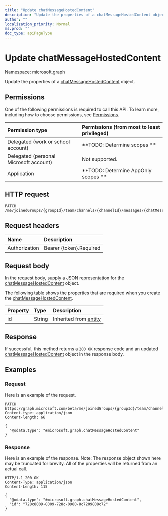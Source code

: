 ```yaml
---
title: "Update chatMessageHostedContent"
description: "Update the properties of a chatMessageHostedContent object."
author: ""
localization_priority: Normal
ms.prod: ""
doc_type: apiPageType
---
```


# Update chatMessageHostedContent

Namespace: microsoft.graph

Update the properties of a [chatMessageHostedContent](../resources/chatmessagehostedcontent.md) object.

## Permissions
One of the following permissions is required to call this API. To learn more, including how to choose permissions, see [Permissions](/concepts/permissions-reference.md).

|Permission type|Permissions (from most to least privileged)|
|:---|:---|
|Delegated (work or school account)|**TODO: Determine scopes **|
|Delegated (personal Microsoft account)|Not supported.|
|Application|**TODO: Determine AppOnly scopes **|

## HTTP request
<!-- {
  "blockType": "ignored"
}
-->
``` http
PATCH /me/joinedGroups/{groupId}/team/channels/{channelId}/messages/{chatMessageId}/hostedContents/{chatMessageHostedContentId}
```

## Request headers
|Name|Description|
|:---|:---|
|Authorization|Bearer {token}.Required|

## Request body
In the request body, supply a JSON representation for the [chatMessageHostedContent](../resources/chatmessagehostedcontent.md) object.

The following table shows the properties that are required when you create the [chatMessageHostedContent](../resources/chatmessagehostedcontent.md).

|Property|Type|Description|
|:---|:---|:---|
|id|String| Inherited from [entity](../resources/entity.md)|



## Response
If successful, this method returns a `200 OK` response code and an updated [chatMessageHostedContent](../resources/chatmessagehostedcontent.md) object in the response body.

## Examples

### Request
Here is an example of the request.
<!-- {
  "blockType": "request",
  "name": "update_chatmessagehostedcontent"
}
-->
``` http
PATCH https://graph.microsoft.com/beta/me/joinedGroups/{groupId}/team/channels/{channelId}/messages/{chatMessageId}/hostedContents/{chatMessageHostedContentId}
Content-type: application/json
Content-length: 66

{
  "@odata.type": "#microsoft.graph.chatMessageHostedContent"
}
```

### Response
Here is an example of the response. Note: The response object shown here may be truncated for brevity. All of the properties will be returned from an actual call.
<!-- {
  "blockType": "response",
  "truncated": true
}
-->
``` http
HTTP/1.1 200 OK
Content-Type: application/json
Content-Length: 115

{
  "@odata.type": "#microsoft.graph.chatMessageHostedContent",
  "id": "728c8009-8009-728c-0980-8c7209808c72"
}
```

